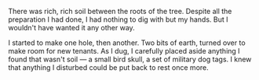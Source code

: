 There was rich, rich soil between the roots of the tree. Despite all the preparation I had done, I had nothing to dig with but my hands. But I wouldn't have wanted it any other way.

I started to make one hole, then another. Two bits of earth, turned over to make room for new tenants. As I dug, I carefully placed aside anything I found that wasn't soil — a small bird skull, a set of military dog tags. I knew that anything I disturbed could be put back to rest once more. 